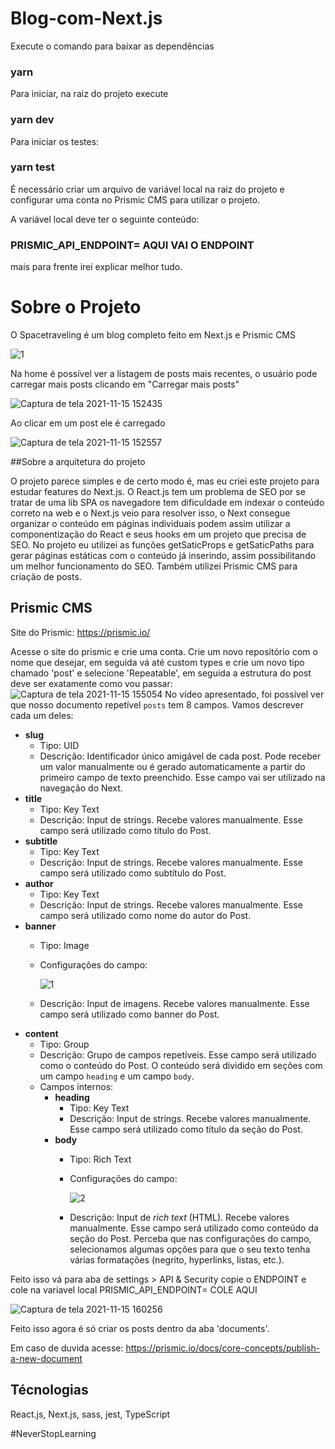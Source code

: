 # Blog-com-Next.js

Execute o comando para baixar as dependências

### yarn

Para iniciar, na raiz do projeto execute

### yarn dev

Para iniciar os testes:

### yarn test

É necessário criar um arquivo de variável local na raiz do projeto  e configurar uma conta no Prismic CMS para utilizar o projeto.

A variável local deve ter o seguinte conteúdo: 

### PRISMIC_API_ENDPOINT= AQUI VAI O ENDPOINT

mais para frente irei explicar melhor tudo.

# Sobre o Projeto

O Spacetraveling é um blog completo feito em Next.js e Prismic CMS

![1](https://user-images.githubusercontent.com/72321264/141834092-8d10ad90-b021-48a1-acdc-240f65a0952b.png)

Na home é possível ver a listagem de posts mais recentes, o usuário pode carregar mais posts clicando em "Carregar mais posts"

![Captura de tela 2021-11-15 152435](https://user-images.githubusercontent.com/72321264/141834500-ac67be9c-628e-4cb2-9bd8-b4c192a18f33.png)

Ao clicar em um post ele é carregado

![Captura de tela 2021-11-15 152557](https://user-images.githubusercontent.com/72321264/141834694-7efd9c91-3ec6-43a6-9b68-093ebb5e271e.png)

##Sobre a arquitetura do projeto

O projeto parece simples e de certo modo é, mas eu criei este projeto para estudar features do Next.js. 
O React.js tem um problema de SEO por se tratar de uma lib SPA os navegadore tem dificuldade em indexar o conteúdo correto na web e o Next.js veio para resolver isso, o Next consegue organizar o conteúdo em páginas individuais podem assim utilizar a componentização do React e seus hooks em um projeto que precisa de SEO.
No projeto eu utilizei as funções getSaticProps e getSaticPaths para gerar páginas estáticas com o conteúdo já inserindo, assim possibilitando um melhor funcionamento do SEO.
Também utilizei Prismic CMS para criação de posts.

## Prismic CMS

Site do Prismic: https://prismic.io/

Acesse o site do prismic e crie uma conta.
Crie um novo repositório com o nome que desejar, em seguida vá até custom types e crie um novo tipo chamado 'post' e selecione 'Repeatable', em seguida a estrutura do post deve ser exatamente como vou passar:
![Captura de tela 2021-11-15 155054](https://user-images.githubusercontent.com/72321264/141837833-f10a631d-6618-4ee2-b3c6-f1595f5e5fc4.png)
No vídeo apresentado, foi possível ver que nosso documento repetível `posts` tem 8 campos. Vamos descrever cada um deles:

- **slug**
    - Tipo: UID
    - Descrição: Identificador único amigável de cada post. Pode receber um valor manualmente ou é gerado automaticamente a partir do primeiro campo de texto preenchido. Esse campo vai ser utilizado na navegação do Next.
- **title**
    - Tipo: Key Text
    - Descrição: Input de strings. Recebe valores manualmente. Esse campo será utilizado como título do Post.
- **subtitle**
    - Tipo: Key Text
    - Descrição: Input de strings. Recebe valores manualmente. Esse campo será utilizado como subtítulo do Post.
- **author**
    - Tipo: Key Text
    - Descrição: Input de strings. Recebe valores manualmente. Esse campo será utilizado como nome do autor do Post.
- **banner**
    - Tipo: Image
    - Configurações do campo:
        
       ![1](https://user-images.githubusercontent.com/72321264/141838103-c3198a6c-8331-4079-b5a7-fc127380dd93.png)

        
    - Descrição: Input de imagens. Recebe valores manualmente. Esse campo será utilizado como banner do Post.
- **content**
    - Tipo: Group
    - Descrição: Grupo de campos repetíveis. Esse campo será utilizado como o conteúdo do Post. O conteúdo será dividido em seções com um campo `heading` e um campo `body`.
    - Campos internos:
        - **heading**
            - Tipo: Key Text
            - Descrição: Input de strings. Recebe valores manualmente. Esse campo será utilizado como título da seção do Post.
        - **body**
            - Tipo: Rich Text
            - Configurações do campo:
                
                ![2](https://user-images.githubusercontent.com/72321264/141838176-7464c80e-a6d4-4348-a7aa-09f56fdb9feb.png)

                
            - Descrição: Input de *rich text* (HTML). Recebe valores manualmente. Esse campo será utilizado como conteúdo da seção do Post. Perceba que nas configurações do campo, selecionamos algumas opções para que o seu texto tenha várias formatações (negrito, hyperlinks, listas, etc.).

Feito isso vá para aba de settings >  API & Security copie o ENDPOINT e cole na variavel local PRISMIC_API_ENDPOINT= COLE AQUI

![Captura de tela 2021-11-15 160256](https://user-images.githubusercontent.com/72321264/141839175-bcfdcc05-5071-4b5c-945c-315a72fcb17e.png)

Feito isso agora é só criar os posts dentro da aba 'documents'.

Em caso de duvida acesse: https://prismic.io/docs/core-concepts/publish-a-new-document

## Técnologias

React.js, Next.js, sass, jest, TypeScript


#NeverStopLearning
